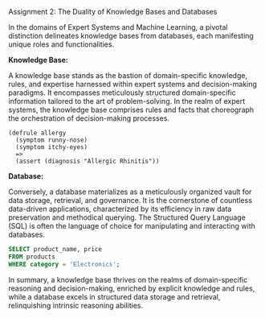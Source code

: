 Assignment 2: The Duality of Knowledge Bases and Databases

In the domains of Expert Systems and Machine Learning, a pivotal distinction delineates knowledge bases from databases, each manifesting unique roles and functionalities.

**Knowledge Base:**

A knowledge base stands as the bastion of domain-specific knowledge, rules, and expertise harnessed within expert systems and decision-making paradigms. It encompasses meticulously structured domain-specific information tailored to the art of problem-solving. In the realm of expert systems, the knowledge base comprises rules and facts that choreograph the orchestration of decision-making processes.

```clips
(defrule allergy
  (symptom runny-nose)
  (symptom itchy-eyes)
  =>
  (assert (diagnosis "Allergic Rhinitis"))
```

**Database:**

Conversely, a database materializes as a meticulously organized vault for data storage, retrieval, and governance. It is the cornerstone of countless data-driven applications, characterized by its efficiency in raw data preservation and methodical querying. The Structured Query Language (SQL) is often the language of choice for manipulating and interacting with databases.

```sql
SELECT product_name, price
FROM products
WHERE category = 'Electronics';
```

In summary, a knowledge base thrives on the realms of domain-specific reasoning and decision-making, enriched by explicit knowledge and rules, while a database excels in structured data storage and retrieval, relinquishing intrinsic reasoning abilities.
